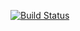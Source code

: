 

[![Build Status](https://app.travis-ci.com/TshiamoL/bootcamp-terminal-tests.svg?branch=main)](https://app.travis-ci.com/TshiamoL/bootcamp-terminal-tests)